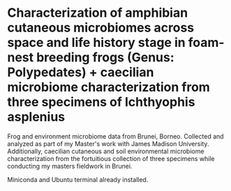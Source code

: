 # Characterization of amphibian cutaneous microbiomes across space and life history stage in foam-nest breeding frogs (Genus: Polypedates) + caecilian microbiome characterization from three specimens of Ichthyophis asplenius
Frog and environment microbiome data from Brunei, Borneo.  Collected and analyzed as part of my Master's work with James Madison University.
Additionally, caecilian cutaneous and soil environmental microbiome characterization from the fortuitious collection of three specimens while conducting my masters fieldwork in Brunei.

Miniconda and Ubuntu terminal already installed.
